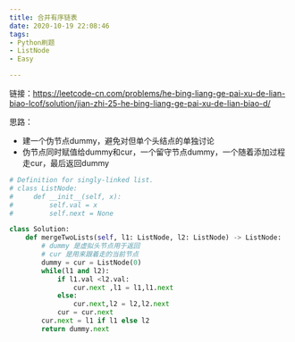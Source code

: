 ```yaml
---
title: 合并有序链表
date: 2020-10-19 22:08:46
tags: 
- Python刷题
- ListNode
- Easy

---
```


链接：https://leetcode-cn.com/problems/he-bing-liang-ge-pai-xu-de-lian-biao-lcof/solution/jian-zhi-25-he-bing-liang-ge-pai-xu-de-lian-biao-d/

思路：

- 建一个伪节点dummy，避免对但单个头结点的单独讨论
- 伪节点同时赋值给dummy和cur，一个留守节点dummy，一个随着添加过程走cur，最后返回dummy

```python
# Definition for singly-linked list.
# class ListNode:
#     def __init__(self, x):
#         self.val = x
#         self.next = None

class Solution:
    def mergeTwoLists(self, l1: ListNode, l2: ListNode) -> ListNode:
        # dummy 是虚拟头节点用于返回
        # cur 是用来跟着走的当前节点
        dummy = cur = ListNode(0)
        while(l1 and l2):
            if l1.val <l2.val:
                cur.next ,l1 = l1,l1.next
            else:
                cur.next,l2 = l2,l2.next
            cur = cur.next
        cur.next = l1 if l1 else l2
        return dummy.next
```